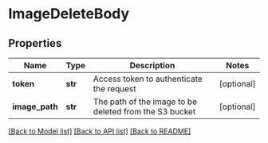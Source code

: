 # ImageDeleteBody

## Properties
Name | Type | Description | Notes
------------ | ------------- | ------------- | -------------
**token** | **str** | Access token to authenticate the request | [optional] 
**image_path** | **str** | The path of the image to be deleted from the S3 bucket | [optional] 

[[Back to Model list]](../README.md#documentation-for-models) [[Back to API list]](../README.md#documentation-for-api-endpoints) [[Back to README]](../README.md)

